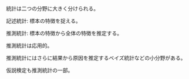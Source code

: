 統計は二つの分野に大きく分けられる。

記述統計:
標本の特徴を捉える。

推測統計:
標本の特徴から全体の特徴を推定する。

推測統計は応用的。

推測統計にはさらに結果から原因を推定するベイズ統計などの小分野がある。

仮説検定も推測統計の一部。
